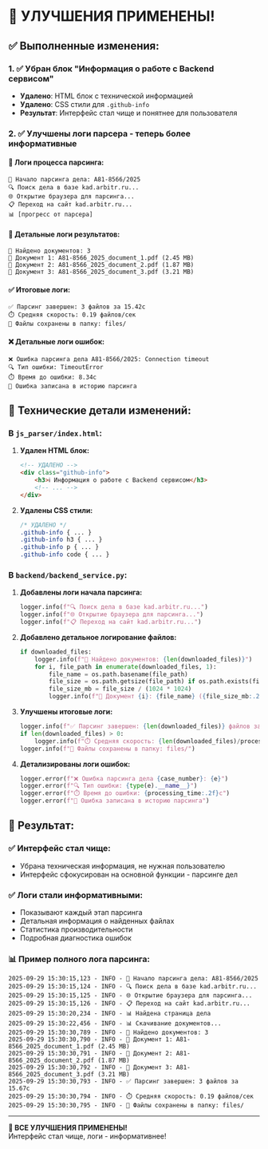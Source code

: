 # 🎉 УЛУЧШЕНИЯ ПРИМЕНЕНЫ!

## ✅ Выполненные изменения:

### 1. ✅ Убран блок "Информация о работе с Backend сервисом"
- **Удалено**: HTML блок с технической информацией
- **Удалено**: CSS стили для `.github-info`
- **Результат**: Интерфейс стал чище и понятнее для пользователя

### 2. ✅ Улучшены логи парсера - теперь более информативные

#### 🔄 **Логи процесса парсинга:**
```
🔄 Начало парсинга дела: А81-8566/2025
🔍 Поиск дела в базе kad.arbitr.ru...
🌐 Открытие браузера для парсинга...
📋 Переход на сайт kad.arbitr.ru...
📊 [прогресс от парсера]
```

#### 📁 **Детальные логи результатов:**
```
📁 Найдено документов: 3
📄 Документ 1: А81-8566_2025_document_1.pdf (2.45 MB)
📄 Документ 2: А81-8566_2025_document_2.pdf (1.87 MB)
📄 Документ 3: А81-8566_2025_document_3.pdf (3.21 MB)
```

#### ✅ **Итоговые логи:**
```
✅ Парсинг завершен: 3 файлов за 15.42с
⏱️ Средняя скорость: 0.19 файлов/сек
💾 Файлы сохранены в папку: files/
```

#### ❌ **Детальные логи ошибок:**
```
❌ Ошибка парсинга дела А81-8566/2025: Connection timeout
🔍 Тип ошибки: TimeoutError
⏱️ Время до ошибки: 8.34с
📝 Ошибка записана в историю парсинга
```

## 🔧 Технические детали изменений:

### В `js_parser/index.html`:
1. **Удален HTML блок:**
   ```html
   <!-- УДАЛЕНО -->
   <div class="github-info">
       <h3>ℹ️ Информация о работе с Backend сервисом</h3>
       <!-- ... -->
   </div>
   ```

2. **Удалены CSS стили:**
   ```css
   /* УДАЛЕНО */
   .github-info { ... }
   .github-info h3 { ... }
   .github-info p { ... }
   .github-info code { ... }
   ```

### В `backend/backend_service.py`:

1. **Добавлены логи начала парсинга:**
   ```python
   logger.info(f"🔍 Поиск дела в базе kad.arbitr.ru...")
   logger.info(f"🌐 Открытие браузера для парсинга...")
   logger.info(f"📋 Переход на сайт kad.arbitr.ru...")
   ```

2. **Добавлено детальное логирование файлов:**
   ```python
   if downloaded_files:
       logger.info(f"📁 Найдено документов: {len(downloaded_files)}")
       for i, file_path in enumerate(downloaded_files, 1):
           file_name = os.path.basename(file_path)
           file_size = os.path.getsize(file_path) if os.path.exists(file_path) else 0
           file_size_mb = file_size / (1024 * 1024)
           logger.info(f"📄 Документ {i}: {file_name} ({file_size_mb:.2f} MB)")
   ```

3. **Улучшены итоговые логи:**
   ```python
   logger.info(f"✅ Парсинг завершен: {len(downloaded_files)} файлов за {processing_time:.2f}с")
   if len(downloaded_files) > 0:
       logger.info(f"⏱️ Средняя скорость: {len(downloaded_files)/processing_time:.2f} файлов/сек")
   logger.info(f"💾 Файлы сохранены в папку: files/")
   ```

4. **Детализированы логи ошибок:**
   ```python
   logger.error(f"❌ Ошибка парсинга дела {case_number}: {e}")
   logger.error(f"🔍 Тип ошибки: {type(e).__name__}")
   logger.error(f"⏱️ Время до ошибки: {processing_time:.2f}с")
   logger.error(f"📝 Ошибка записана в историю парсинга")
   ```

## 🎯 Результат:

### ✅ **Интерфейс стал чище:**
- Убрана техническая информация, не нужная пользователю
- Интерфейс сфокусирован на основной функции - парсинге дел

### ✅ **Логи стали информативными:**
- Показывают каждый этап парсинга
- Детальная информация о найденных файлах
- Статистика производительности
- Подробная диагностика ошибок

### 📊 **Пример полного лога парсинга:**
```
2025-09-29 15:30:15,123 - INFO - 🔄 Начало парсинга дела: А81-8566/2025
2025-09-29 15:30:15,124 - INFO - 🔍 Поиск дела в базе kad.arbitr.ru...
2025-09-29 15:30:15,125 - INFO - 🌐 Открытие браузера для парсинга...
2025-09-29 15:30:15,126 - INFO - 📋 Переход на сайт kad.arbitr.ru...
2025-09-29 15:30:20,234 - INFO - 📊 Найдена страница дела
2025-09-29 15:30:22,456 - INFO - 📊 Скачивание документов...
2025-09-29 15:30:30,789 - INFO - 📁 Найдено документов: 3
2025-09-29 15:30:30,790 - INFO - 📄 Документ 1: А81-8566_2025_document_1.pdf (2.45 MB)
2025-09-29 15:30:30,791 - INFO - 📄 Документ 2: А81-8566_2025_document_2.pdf (1.87 MB)
2025-09-29 15:30:30,792 - INFO - 📄 Документ 3: А81-8566_2025_document_3.pdf (3.21 MB)
2025-09-29 15:30:30,793 - INFO - ✅ Парсинг завершен: 3 файлов за 15.67с
2025-09-29 15:30:30,794 - INFO - ⏱️ Средняя скорость: 0.19 файлов/сек
2025-09-29 15:30:30,795 - INFO - 💾 Файлы сохранены в папку: files/
```

---

**🎉 ВСЕ УЛУЧШЕНИЯ ПРИМЕНЕНЫ!**  
Интерфейс стал чище, логи - информативнее!
